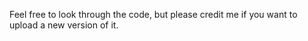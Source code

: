 Feel free to look through the code, but please credit me if you want to upload a new version of it.
